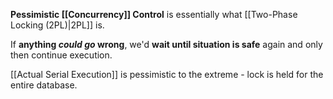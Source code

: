 **Pessimistic [[Concurrency]] Control** is essentially what [[Two-Phase Locking (2PL)|2PL]] is. 

If **anything *could go* wrong**, 
	we'd **wait until situation is safe** again 
and only then continue execution. 

[[Actual Serial Execution]] is pessimistic to the extreme -
lock is held for the entire database.
